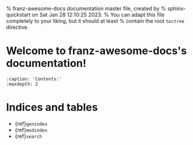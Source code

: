 % franz-awesome-docs documentation master file, created by
% sphinx-quickstart on Sat Jan 28 12:10:25 2023.
% You can adapt this file completely to your liking, but it should at least
% contain the root `toctree` directive.

# Welcome to franz-awesome-docs's documentation!

```{toctree}
:caption: 'Contents:'
:maxdepth: 2
```

# Indices and tables

- {ref}`genindex`
- {ref}`modindex`
- {ref}`search`

